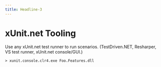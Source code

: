 ```yaml
---
title: Headline-3
---
```

# xUnit.net Tooling #

Use any xUnit.net test runner to run scenarios. (TestDriven.NET, Resharper, VS test runner, xUnit.net console/GUI.)

    > xunit.console.clr4.exe Foo.Features.dll